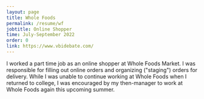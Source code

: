```yaml
---
layout: page
title: Whole Foods
permalink: /resume/wf
jobtitle: Online Shopper
time: July-September 2022
order: 0
link: https://www.vbidebate.com/
---
```

I worked a part time job as an online shopper at Whole Foods Market. I was responsible for filling out online orders and organizing ("staging") orders for delivery. While I was unable to continue working at Whole Foods when I returned to college, I was encouraged by my then-manager to work at Whole Foods again this upcoming summer.